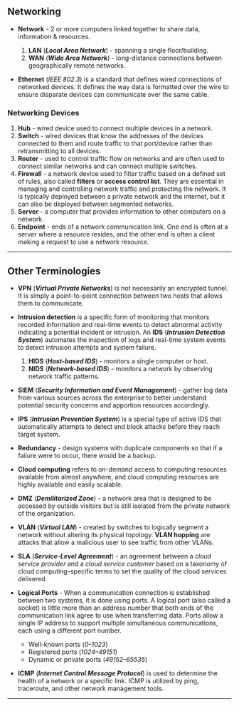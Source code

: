 
## Networking

- **Network** - 2 or more computers linked together to share data, information & resources.
	1. **LAN** (***Local Area Network***) - spanning a single floor/building.
	2. **WAN** (***Wide Area Network***) - long-distance connections between geographically remote networks.

- **Ethernet** (*IEEE 802.3*) is a standard that defines wired connections of networked devices. It defines the way data is formatted over the wire to ensure disparate devices can communicate over the same cable.

### Networking Devices

1. **Hub** - wired device used to connect multiple devices in a network.
2. **Switch** - wired devices that know the addresses of the devices connected to them and route traffic to that port/device rather than retransmitting to all devices.
3. **Router** - used to control traffic flow on networks and are often used to connect similar networks and can connect multiple switches.
4. **Firewall** - a network device used to filter traffic based on a defined set of rules, also called **filters** or **access control list**. They are essential in managing and controlling network traffic and protecting the network. It is typically deployed between a private network and the internet, but it can also be deployed between segmented networks.
5. **Server** - a computer that provides information to other computers on a network.
6. **Endpoint** - ends of a network communication link. One end is often at a server where a resource resides, and the other end is often a client making a request to use a network resource.

---

## Other Terminologies

- **VPN** (***Virtual Private Networks***) is not necessarily an encrypted tunnel. It is simply a point-to-point connection between two hosts that allows them to communicate.

- **Intrusion detection** is a specific form of monitoring that monitors recorded information and real-time events to detect abnormal activity indicating a potential incident or intrusion. An **IDS** (***Intrusion Detection System***) automates the inspection of logs and real-time system events to detect intrusion attempts and system failure.
	1. **HIDS** (***Host-based IDS***) - monitors a single computer or host.
	2. **NIDS** (***Network-based IDS***) - monitors a network by observing network traffic patterns.

- **SIEM** (***Security Information and Event Management***) - gather log data from various sources across the enterprise to better understand potential security concerns and apportion resources accordingly.

- **IPS** (***Intrusion Prevention System***) is a special type of active IDS that automatically attempts to detect and block attacks before they reach target system.

- **Redundancy** - design systems with duplicate components so that if a failure were to occur, there would be a backup.

- **Cloud computing** refers to on-demand access to computing resources available from almost anywhere, and cloud computing resources are highly available and easily scalable.

- **DMZ** (***Demilitarized Zone***) - a network area that is designed to be accessed by outside visitors but is still isolated from the private network of the organization.

- **VLAN** (***Virtual LAN***) - created by switches to logically segment a network without altering its physical topology. **VLAN hopping** are attacks that allow a malicious user to see traffic from other VLANs.

- **SLA** (***Service-Level Agreement***) - an agreement between a *cloud service provider* and a *cloud service customer* based on a taxonomy of cloud computing–specific terms to set the quality of the cloud services delivered.

- **Logical Ports** - When a communication connection is established between two systems, it is done using ports. A logical port (also called a socket) is little more than an address number that both ends of the communication link agree to use when transferring data. Ports allow a single IP address to support multiple simultaneous communications, each using a different port number.
	- Well-known ports (*0–1023*)
	- Registered ports (*1024–49151*)
	- Dynamic or private ports (*49152–65535*)

- **ICMP** (***Internet Control Message Protocol***) is used to determine the health of a network or a specific link. ICMP is utilized by ping, traceroute, and other network management tools.

---

